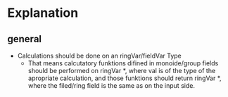 # Explanation
## general
- Calculations should be done on an ringVar/fieldVar Type
	- That means calcutatory funktions difined in monoide/group fields should be performed on ringVar \*, where val is of the type of the apropriate calculation, and those funktions should return ringVar \*, where the filed/ring field is the same as on the input side.
